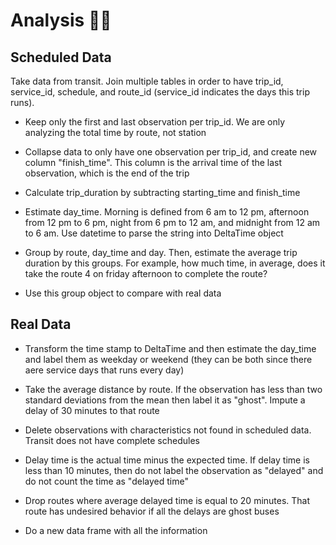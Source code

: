 # Analysis 📝🚌

## Scheduled Data

Take data from transit. Join multiple tables in order to have trip_id, service_id, schedule, and route_id (service_id indicates the days this trip runs).

* Keep only the first and last observation per trip_id. We are only analyzing the total time by route, not station

* Collapse data to only have one observation per trip_id, and create new column "finish_time". This column is the arrival time of the last observation, which is the end of the trip

* Calculate trip_duration by subtracting starting_time and finish_time

* Estimate day_time. Morning is defined from 6 am to 12 pm, afternoon from 12 pm to 6 pm, night from 6 pm to 12 am, and midnight from 12 am to 6 am. Use datetime to parse the string into DeltaTime object

* Group by route, day_time and day. Then, estimate the average trip duration by this groups. For example, how much time, in average, does it take the route 4 on friday afternoon to complete the route?

* Use this group object to compare with real data

## Real Data

* Transform the time stamp to DeltaTime and then estimate the day_time and label them as weekday or weekend (they can be both since there aere service days that runs every day)

* Take the average distance by route. If the observation has less than two standard deviations from the mean then label it as "ghost". Impute a delay of 30 minutes to that route

* Delete observations with characteristics not found in scheduled data. Transit does not have complete schedules

* Delay time is the actual time minus the expected time. If delay time is less than 10 minutes, then do not label the observation as "delayed" and do not count the time as "delayed time"

* Drop routes where average delayed time is equal to 20 minutes. That route has undesired behavior if all the delays are ghost buses

* Do a new data frame with all the information